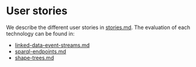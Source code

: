 # User stories

We describe the different user stories in [stories.md](stories.md).
The evaluation of each technology can be found in:
* [linked-data-event-streams.md](linked-data-event-streams.md)
* [sparql-endpoints.md](sparql-endpoints.md)
* [shape-trees.md](shape-trees.md)
